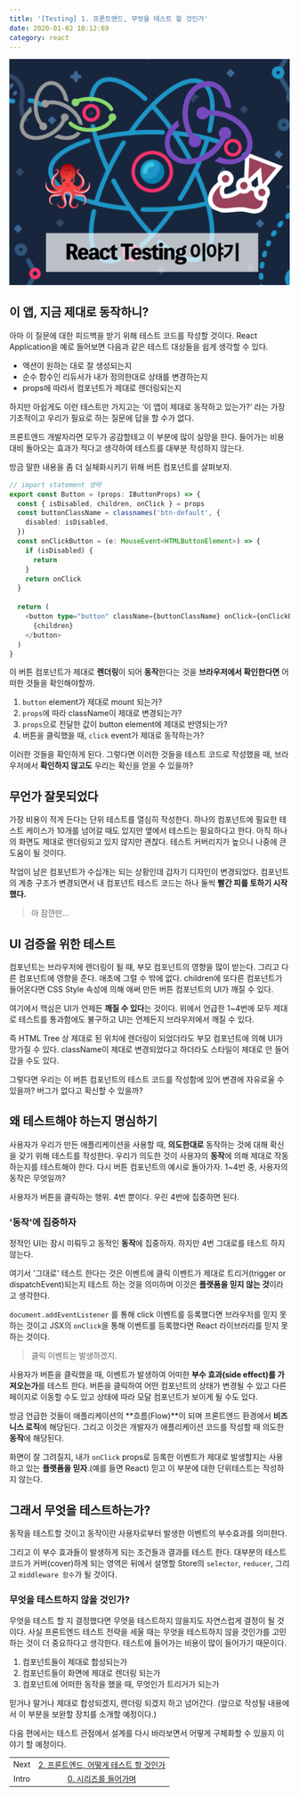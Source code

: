 ```yaml
---
title: '[Testing] 1. 프론트엔드, 무엇을 테스트 할 것인가'
date: 2020-01-02 10:12:69
category: react
---
```


![react-testing-logo](./images/react-testing-logo.png)

## 이 앱, 지금 제대로 동작하니?

아마 이 질문에 대한 피드백을 받기 위해 테스트 코드를 작성할 것이다. React Application을 예로 들어보면 다음과 같은 테스트 대상들을 쉽게 생각할 수 있다.

- 액션이 원하는 대로 잘 생성되는지
- 순수 함수인 리듀서가 내가 정의한대로 상태를 변경하는지
- props에 따라서 컴포넌트가 제대로 렌더링되는지

하지만 아쉽게도 이런 테스트만 가지고는 ‘이 앱이 제대로 동작하고 있는가?’ 라는 가장 기초적이고 우리가 필요로 하는 질문에 답을 할 수가 없다.

프론트엔드 개발자라면 모두가 공감할테고 이 부분에 많이 실망을 한다. 들어가는 비용 대비 돌아오는 효과가 적다고 생각하여 테스트를 대부분 작성하지 않는다.

방금 말한 내용을 좀 더 실체화시키기 위해 버튼 컴포넌트를 살펴보자.

```ts
// import statement 생략
export const Button = (props: IButtonProps) => {
  const { isDisabled, children, onClick } = props
  const buttonClassName = classnames('btn-default', {
    disabled: isDisabled,
  })
  const onClickButton = (e: MouseEvent<HTMLButtonElement>) => {
    if (isDisabled) {
      return
    }
    return onClick
  }

  return (
    <button type="button" className={buttonClassName} onClick={onClickButton}>
      {children}
    </button>
  )
}
```

이 버튼 컴포넌트가 제대로 **렌더링**이 되어 **동작**한다는 것을 **브라우저에서 확인한다면** 어떠한 것들을 확인해야할까.

1. `button` element가 제대로 mount 되는가?
2. `props`에 따라 className이 제대로 변경되는가?
3. `props`으로 전달한 값이 button element에 제대로 반영되는가?
4. 버튼을 클릭했을 때, `click` event가 제대로 동작하는가?

이러한 것들을 확인하게 된다. 그렇다면 이러한 것들을 테스트 코드로 작성했을 때, 브라우저에서 **확인하지 않고도** 우리는 확신을 얻을 수 있을까?

## 무언가 잘못되었다

가장 비용이 적게 든다는 단위 테스트를 열심히 작성한다. 하나의 컴포넌트에 필요한 테스트 케이스가 10개를 넘어갈 때도 있지만 옆에서 테스트는 필요하다고 한다. 아직 하나의 화면도 제대로 렌더링되고 있지 않지만 괜찮다. 테스트 커버리지가 높으니 나중에 큰 도움이 될 것이다.

작업이 남은 컴포넌트가 수십개는 되는 상황인데 갑자기 디자인이 변경되었다. 컴포넌트의 계층 구조가 변경되면서 내 컴포넌트 테스트 코드는 하나 둘씩 **빨간 피를 토하기 시작했다.**

> 아 잠깐만...

## UI 검증을 위한 테스트

컴포넌트는 브라우저에 렌더링이 될 때, 부모 컴포넌트의 영향을 많이 받는다. 그리고 다른 컴포넌트에 영향을 준다. 애초에 그럴 수 밖에 없다. children에 또다른 컴포넌트가 들어온다면 CSS Style 속성에 의해 애써 만든 버튼 컴포넌트의 UI가 깨질 수 있다.

여기에서 핵심은 UI가 언제든 **깨질 수 있다**는 것이다. 위에서 언급한 1~4번에 모두 제대로 테스트를 통과함에도 불구하고 UI는 언제든지 브라우저에서 깨질 수 있다.

즉 HTML Tree 상 제대로 된 위치에 렌더링이 되었더라도 부모 컴포넌트에 의해 UI가 망가질 수 있다. className이 제대로 변경되었다고 하더라도 스타일이 제대로 안 들어갔을 수도 있다.

그렇다면 우리는 이 버튼 컴포넌트의 테스트 코드를 작성함에 있어 변경에 자유로울 수 있을까? 버그가 없다고 확신할 수 있을까?

## 왜 테스트해야 하는지 명심하기

사용자가 우리가 만든 애플리케이션을 사용할 때, **의도한대로** 동작하는 것에 대해 확신을 갖기 위해 테스트를 작성한다. 우리가 의도한 것이 사용자의 **동작**에 의해 제대로 작동하는지를 테스트해야 한다. 다시 버튼 컴포넌트의 예시로 돌아가자. 1~4번 중, 사용자의 동작은 무엇일까?

사용자가 버튼을 클릭하는 행위. 4번 뿐이다. 우린 4번에 집중하면 된다.

### '동작'에 집중하자

정적인 UI는 잠시 미뤄두고 동적인 **동작**에 집중하자. 하지만 4번 그대로를 테스트 하지 않는다.

여기서 '그대로' 테스트 한다는 것은 이벤트에 클릭 이벤트가 제대로 트리거(trigger or dispatchEvent)되는지 테스트 하는 것을 의미하며 이것은 **플랫폼을 믿지 않는 것**이라고 생각한다.

`document.addEventListener` 를 통해 click 이벤트를 등록했다면 브라우저를 믿지 못하는 것이고 JSX의 `onClick`을 통해 이벤트를 등록했다면 React 라이브러리를 믿지 못하는 것이다.

> 클릭 이벤트는 발생하겠지.

사용자가 버튼을 클릭했을 때, 이벤트가 발생하여 어떠한 **부수 효과(side effect)를 가져오는가**를 테스트 한다. 버튼을 클릭하여 어떤 컴포넌트의 상태가 변경될 수 있고 다른 페이지로 이동할 수도 있고 상태에 따라 모달 컴포넌트가 보이게 될 수도 있다.

방금 언급한 것들이 애플리케이션의 **흐름(Flow)**이 되며 프론트엔드 환경에서 **비즈니스 로직**에 해당된다. 그리고 이것은 개발자가 애플리케이션 코드를 작성할 때 의도한 **동작**에 해당된다.

화면이 잘 그려질지, 내가 `onClick` props로 등록한 이벤트가 제대로 발생할지는 사용하고 있는 **플랫폼을 믿자**.(예를 들면 React) 믿고 이 부분에 대한 단위테스트는 작성하지 않는다.

## 그래서 무엇을 테스트하는가?

동작을 테스트할 것이고 동작이란 사용자로부터 발생한 이벤트의 부수효과를 의미한다.

그리고 이 부수 효과들이 발생하게 되는 조건들과 결과를 테스트 한다. 대부분의 테스트 코드가 커버(cover)하게 되는 영역은 뒤에서 설명할 Store의 `selector`, `reducer`, 그리고 `middleware 함수`가 될 것이다.

### 무엇을 테스트하지 않을 것인가?

무엇을 테스트 할 지 결정했다면 무엇을 테스트하지 않을지도 자연스럽게 결정이 될 것이다. 사실 프론트엔드 테스트 전략을 세울 때는 무엇을 테스트하지 않을 것인가를 고민하는 것이 더 중요하다고 생각한다. 테스트에 들어가는 비용이 많이 들어가기 때문이다.

1. 컴포넌트들이 제대로 합성되는가
2. 컴포넌트들이 화면에 제대로 렌더링 되는가
3. 컴포넌트에 어떠한 동작을 했을 때, 무엇인가 트리거가 되는가

믿거나 말거나 제대로 합성되겠지, 렌더링 되겠지 하고 넘어간다. (앞으로 작성될 내용에서 이 부분을 보완할 장치를 소개할 예정이다.)

다음 편에서는 테스트 관점에서 설계를 다시 바라보면서 어떻게 구체화할 수 있을지 이야기 할 예정이다.

|       |                                                                           |
| :---: | :-----------------------------------------------------------------------: |
| Next  | [2. 프론트엔드, 어떻게 테스트 할 것인가](https://jbee.io/react/testing-2-react-testing/) |
| Intro |   [0. 시리즈를 들어가며](https://jbee.io/react/testing-0-react-testing-intro/)    |
